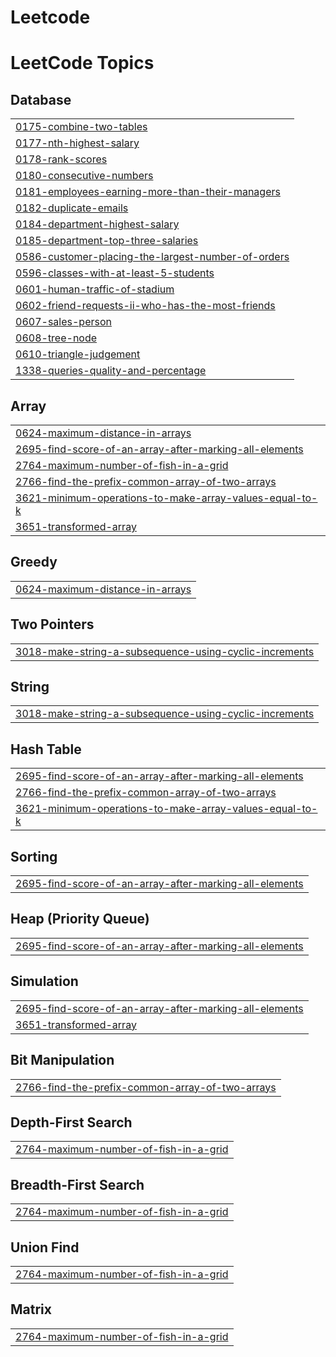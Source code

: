 # Leetcode

<!---LeetCode Topics Start-->
# LeetCode Topics
## Database
|  |
| ------- |
| [0175-combine-two-tables](https://github.com/Arrangonsalves/Leetcode/tree/master/0175-combine-two-tables) |
| [0177-nth-highest-salary](https://github.com/Arrangonsalves/Leetcode/tree/master/0177-nth-highest-salary) |
| [0178-rank-scores](https://github.com/Arrangonsalves/Leetcode/tree/master/0178-rank-scores) |
| [0180-consecutive-numbers](https://github.com/Arrangonsalves/Leetcode/tree/master/0180-consecutive-numbers) |
| [0181-employees-earning-more-than-their-managers](https://github.com/Arrangonsalves/Leetcode/tree/master/0181-employees-earning-more-than-their-managers) |
| [0182-duplicate-emails](https://github.com/Arrangonsalves/Leetcode/tree/master/0182-duplicate-emails) |
| [0184-department-highest-salary](https://github.com/Arrangonsalves/Leetcode/tree/master/0184-department-highest-salary) |
| [0185-department-top-three-salaries](https://github.com/Arrangonsalves/Leetcode/tree/master/0185-department-top-three-salaries) |
| [0586-customer-placing-the-largest-number-of-orders](https://github.com/Arrangonsalves/Leetcode/tree/master/0586-customer-placing-the-largest-number-of-orders) |
| [0596-classes-with-at-least-5-students](https://github.com/Arrangonsalves/Leetcode/tree/master/0596-classes-with-at-least-5-students) |
| [0601-human-traffic-of-stadium](https://github.com/Arrangonsalves/Leetcode/tree/master/0601-human-traffic-of-stadium) |
| [0602-friend-requests-ii-who-has-the-most-friends](https://github.com/Arrangonsalves/Leetcode/tree/master/0602-friend-requests-ii-who-has-the-most-friends) |
| [0607-sales-person](https://github.com/Arrangonsalves/Leetcode/tree/master/0607-sales-person) |
| [0608-tree-node](https://github.com/Arrangonsalves/Leetcode/tree/master/0608-tree-node) |
| [0610-triangle-judgement](https://github.com/Arrangonsalves/Leetcode/tree/master/0610-triangle-judgement) |
| [1338-queries-quality-and-percentage](https://github.com/Arrangonsalves/Leetcode/tree/master/1338-queries-quality-and-percentage) |
## Array
|  |
| ------- |
| [0624-maximum-distance-in-arrays](https://github.com/Arrangonsalves/Leetcode/tree/master/0624-maximum-distance-in-arrays) |
| [2695-find-score-of-an-array-after-marking-all-elements](https://github.com/Arrangonsalves/Leetcode/tree/master/2695-find-score-of-an-array-after-marking-all-elements) |
| [2764-maximum-number-of-fish-in-a-grid](https://github.com/Arrangonsalves/Leetcode/tree/master/2764-maximum-number-of-fish-in-a-grid) |
| [2766-find-the-prefix-common-array-of-two-arrays](https://github.com/Arrangonsalves/Leetcode/tree/master/2766-find-the-prefix-common-array-of-two-arrays) |
| [3621-minimum-operations-to-make-array-values-equal-to-k](https://github.com/Arrangonsalves/Leetcode/tree/master/3621-minimum-operations-to-make-array-values-equal-to-k) |
| [3651-transformed-array](https://github.com/Arrangonsalves/Leetcode/tree/master/3651-transformed-array) |
## Greedy
|  |
| ------- |
| [0624-maximum-distance-in-arrays](https://github.com/Arrangonsalves/Leetcode/tree/master/0624-maximum-distance-in-arrays) |
## Two Pointers
|  |
| ------- |
| [3018-make-string-a-subsequence-using-cyclic-increments](https://github.com/Arrangonsalves/Leetcode/tree/master/3018-make-string-a-subsequence-using-cyclic-increments) |
## String
|  |
| ------- |
| [3018-make-string-a-subsequence-using-cyclic-increments](https://github.com/Arrangonsalves/Leetcode/tree/master/3018-make-string-a-subsequence-using-cyclic-increments) |
## Hash Table
|  |
| ------- |
| [2695-find-score-of-an-array-after-marking-all-elements](https://github.com/Arrangonsalves/Leetcode/tree/master/2695-find-score-of-an-array-after-marking-all-elements) |
| [2766-find-the-prefix-common-array-of-two-arrays](https://github.com/Arrangonsalves/Leetcode/tree/master/2766-find-the-prefix-common-array-of-two-arrays) |
| [3621-minimum-operations-to-make-array-values-equal-to-k](https://github.com/Arrangonsalves/Leetcode/tree/master/3621-minimum-operations-to-make-array-values-equal-to-k) |
## Sorting
|  |
| ------- |
| [2695-find-score-of-an-array-after-marking-all-elements](https://github.com/Arrangonsalves/Leetcode/tree/master/2695-find-score-of-an-array-after-marking-all-elements) |
## Heap (Priority Queue)
|  |
| ------- |
| [2695-find-score-of-an-array-after-marking-all-elements](https://github.com/Arrangonsalves/Leetcode/tree/master/2695-find-score-of-an-array-after-marking-all-elements) |
## Simulation
|  |
| ------- |
| [2695-find-score-of-an-array-after-marking-all-elements](https://github.com/Arrangonsalves/Leetcode/tree/master/2695-find-score-of-an-array-after-marking-all-elements) |
| [3651-transformed-array](https://github.com/Arrangonsalves/Leetcode/tree/master/3651-transformed-array) |
## Bit Manipulation
|  |
| ------- |
| [2766-find-the-prefix-common-array-of-two-arrays](https://github.com/Arrangonsalves/Leetcode/tree/master/2766-find-the-prefix-common-array-of-two-arrays) |
## Depth-First Search
|  |
| ------- |
| [2764-maximum-number-of-fish-in-a-grid](https://github.com/Arrangonsalves/Leetcode/tree/master/2764-maximum-number-of-fish-in-a-grid) |
## Breadth-First Search
|  |
| ------- |
| [2764-maximum-number-of-fish-in-a-grid](https://github.com/Arrangonsalves/Leetcode/tree/master/2764-maximum-number-of-fish-in-a-grid) |
## Union Find
|  |
| ------- |
| [2764-maximum-number-of-fish-in-a-grid](https://github.com/Arrangonsalves/Leetcode/tree/master/2764-maximum-number-of-fish-in-a-grid) |
## Matrix
|  |
| ------- |
| [2764-maximum-number-of-fish-in-a-grid](https://github.com/Arrangonsalves/Leetcode/tree/master/2764-maximum-number-of-fish-in-a-grid) |
<!---LeetCode Topics End-->